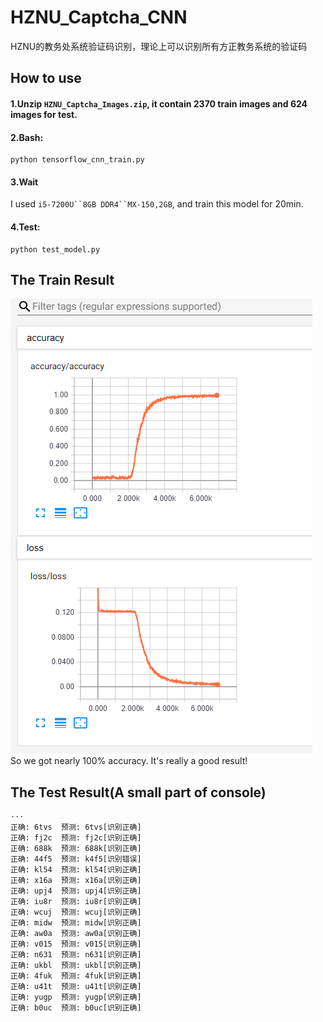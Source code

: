 # HZNU_Captcha_CNN
HZNU的教务处系统验证码识别，理论上可以识别所有方正教务系统的验证码

## How to use
#### 1.Unzip `HZNU_Captcha_Images.zip`, it contain 2370 train images and 624 images for test.   
#### 2.Bash:   
```
python tensorflow_cnn_train.py
```
#### 3.Wait
I used `i5-7200U``8GB DDR4``MX-150,2GB`, and train this model for 20min.
#### 4.Test:   
```
python test_model.py
```
## The Train Result
![Result](https://github.com/HytonightYX/HZNU_Captcha_CNN/blob/master/Tensorboard_res.png)    
 So we got nearly 100% accuracy. It's really a good result!
## The Test Result(A small part of console)
```
···
正确: 6tvs  预测: 6tvs[识别正确]
正确: fj2c  预测: fj2c[识别正确]
正确: 688k  预测: 688k[识别正确]
正确: 44f5  预测: k4f5[识别错误]
正确: kl54  预测: kl54[识别正确]
正确: x16a  预测: x16a[识别正确]
正确: upj4  预测: upj4[识别正确]
正确: iu8r  预测: iu8r[识别正确]
正确: wcuj  预测: wcuj[识别正确]
正确: midw  预测: midw[识别正确]
正确: aw0a  预测: aw0a[识别正确]
正确: v015  预测: v015[识别正确]
正确: n631  预测: n631[识别正确]
正确: ukbl  预测: ukbl[识别正确]
正确: 4fuk  预测: 4fuk[识别正确]
正确: u41t  预测: u41t[识别正确]
正确: yugp  预测: yugp[识别正确]
正确: b0uc  预测: b0uc[识别正确]
```
